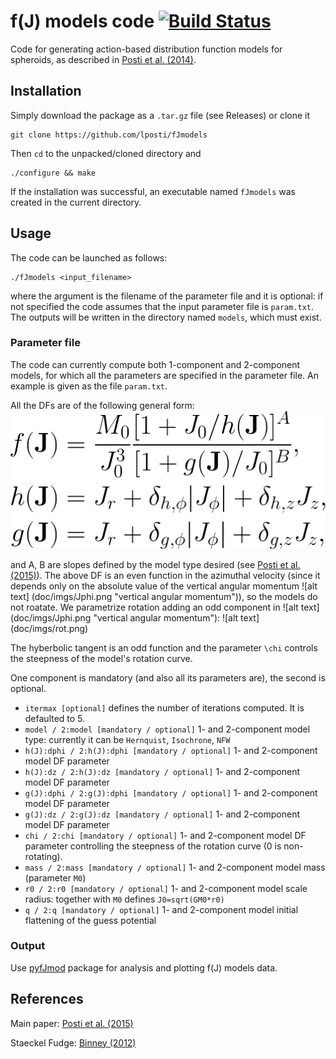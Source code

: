 # f(J) models code  [![Build Status](https://drone.io/github.com/lposti/fJmodels/status.png)](https://drone.io/github.com/lposti/fJmodels/latest) 

Code for generating action-based distribution function models for spheroids,
as described in [Posti et al. (2014)](http://adsabs.harvard.edu/abs/2014arXiv1411.7897P).

## Installation

Simply download the package as a `.tar.gz` file (see Releases) or clone it
```
git clone https://github.com/lposti/fJmodels
```

Then `cd` to the unpacked/cloned directory and
```
./configure && make
```

If the installation was successful, an executable named `fJmodels` was created in the current directory.

## Usage

The code can be launched as follows:
```
./fJmodels <input_filename>
```
where the argument is the filename of the parameter file and it is optional: if not specified the code assumes that the input parameter file is `param.txt`.
The outputs will be written in the directory named `models`, which must exist.

### Parameter file

The code can currently compute both 1-component and 2-component models, for which all the parameters are specified in the parameter file.
An example is given as the file `param.txt`.

All the DFs are of the following general form:
![alt text][DF]

[DF]: doc/imgs/DF.png "Distribution Function"
and A, B are slopes defined by the model type desired (see [Posti et al. (2015)](http://adsabs.harvard.edu/abs/2015MNRAS.447.3060P)).
The above DF is an even function in the azimuthal velocity (since it depends only on the absolute value of the vertical angular momentum ![alt text] (doc/imgs/Jphi.png "vertical angular momentum")), so the models do not roatate. We parametrize rotation adding an odd component in ![alt text] (doc/imgs/Jphi.png "vertical angular momentum"):
![alt text] (doc/imgs/rot.png)

The hyberbolic tangent is an odd function and the parameter `\chi` controls the steepness of the model's rotation curve.

One component is mandatory (and also all its parameters are), the second is optional.
- `itermax [optional]` defines the number of iterations computed. It is defaulted to 5.
- `model / 2:model [mandatory / optional]` 1- and 2-component model type: currently it can be `Hernquist`, `Isochrone`, `NFW`
- `h(J):dphi / 2:h(J):dphi [mandatory / optional]` 1- and 2-component model DF parameter
- `h(J):dz / 2:h(J):dz [mandatory / optional]` 1- and 2-component model DF parameter
- `g(J):dphi / 2:g(J):dphi [mandatory / optional]` 1- and 2-component model DF parameter
- `g(J):dz / 2:g(J):dz [mandatory / optional]` 1- and 2-component model DF parameter
- `chi / 2:chi [mandatory / optional]` 1- and 2-component model DF parameter controlling the steepness of the rotation curve (0 is non-rotating).
- `mass / 2:mass [mandatory / optional]` 1- and 2-component model mass (parameter `M0`)
- `r0 / 2:r0 [mandatory / optional]` 1- and 2-component model scale radius: together with `M0` defines `J0=sqrt(GM0*r0)`
- `q / 2:q [mandatory / optional]` 1- and 2-component model initial flattening of the guess potential

### Output

Use [pyfJmod](https://github.com/lposti/pyfJmod) package for analysis and plotting f(J) models data.

## References

Main paper: [Posti et al. (2015)](http://adsabs.harvard.edu/abs/2015MNRAS.447.3060P)

Staeckel Fudge: [Binney (2012)](http://adsabs.harvard.edu/abs/2012MNRAS.426.1324B)
